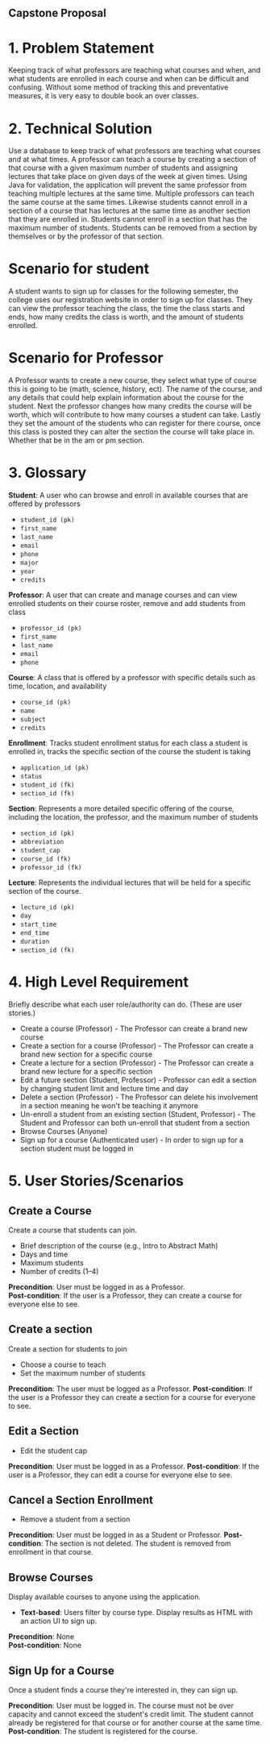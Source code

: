 ## Capstone Proposal

# 1. Problem Statement
Keeping track of what professors are teaching what courses and when, and what students are enrolled in each course and when can be difficult and confusing. Without some method of tracking this and preventative measures, it is very easy to double book an over classes.

# 2. Technical Solution
Use a database to keep track of what professors are teaching what courses and at what times. A professor can teach a course by creating a section of that course with a given maximum number of students and assigning lectures that take place on given days of the week at given times. Using Java for validation, the application will prevent the same professor from teaching multiple lectures at the same time. Multiple professors can teach the same course at the same times. Likewise students cannot enroll in a section of a course that has lectures at the same time as another section that they are enrolled in. Students cannot enroll in a section that has the maximum number of students. Students can be removed from a section by themselves or by the professor of that section.

# Scenario for student
A student wants to sign up for classes for the following semester, the college uses our registration website in order to sign up for classes. They can view the professor teaching the class, the time the class starts and ends, how many credits the class is worth, and the amount of students enrolled.

# Scenario for Professor
A Professor wants to create a new course, they select what type of course this is going to be (math, science, history, ect). The name of the course, and any details that could help explain information about the course for the student. Next the professor changes how many credits the course will be worth, which will contribute to how many courses a student can take. Lastly they set the amount of the students who can register for there course, once this class is posted they can alter the section the course will take place in. Whether that be in the am or pm section.

# 3. Glossary

**Student**: A user who can browse and enroll in available courses that are offered by professors
- `student_id (pk)`
- `first_name`
- `last_name`
- `email`
- `phone`
- `major`
- `year`
- `credits`

**Professor**: A user that can create and manage courses and can view enrolled students on their course roster, remove and add students from class
- `professor_id (pk)`
- `first_name`
- `last_name`
- `email`
- `phone`

**Course**: A class that is offered by a professor with specific details such as time, location, and availability
- `course_id (pk)`
- `name`
- `subject`
- `credits`

**Enrollment**: Tracks student enrollment status for each class a student is enrolled in, tracks the specific section of the course the student is taking
- `application_id (pk)`
- `status`
- `student_id (fk)`
- `section_id (fk)`

**Section**: Represents a more detailed specific offering of the course, including the location, the professor, and the maximum number of students
- `section_id (pk)`
- `abbreviation`
- `student_cap`
- `course_id (fk)`
- `professor_id (fk)`

**Lecture**: Represents the individual lectures that will be held for a specific section of the course.
- `lecture_id (pk)`
- `day`
- `start_time`
- `end_time`
- `duration`
- `section_id (fk)`

# 4. High Level Requirement

Briefly describe what each user role/authority can do. (These are user stories.)

- Create a course (Professor) - The Professor can create a brand new course 
- Create a section for a course (Professor) - The Professor can create a brand new section for a specific course
- Create a lecture for a section (Professor) - The Professor can create a brand new lecture for a specific section 
- Edit a future section (Student, Professor) - Professor can edit a section by changing student limit and lecture time and day
- Delete a section (Professor) - The Professor can delete his involvement in a section meaning he won't be teaching it anymore
- Un-enroll a student from an existing section (Student, Professor) - The Student and Professor can both un-enroll that student from a section
- Browse Courses (Anyone)
- Sign up for a course (Authenticated user) - In order to sign up for a section student must be logged in

# 5. User Stories/Scenarios

## Create a Course
Create a course that students can join.

- Brief description of the course (e.g., Intro to Abstract Math)
- Days and time
- Maximum students
- Number of credits (1–4)

**Precondition**: User must be logged in as a Professor.  
**Post-condition**: If the user is a Professor, they can create a course for everyone else to see.

## Create a section
Create a section for students to join
- Choose a course to teach
- Set the maximum number of students

**Precondition**: The user must be logged as a Professor.
**Post-condition**: If the user is a Professor they can create a section for a course for everyone to see.


## Edit a Section
- Edit the student cap

**Precondition**: User must be logged in as a Professor.
**Post-condition**: If the user is a Professor, they can edit a course for everyone else to see.

## Cancel a Section Enrollment
- Remove a student from a section

**Precondition**: User must be logged in as a Student or Professor. 
**Post-condition**: The section is not deleted. The student is removed from enrollment in that course.

## Browse Courses
Display available courses to anyone using the application.

- **Text-based**: Users filter by course type. Display results as HTML with an action UI to sign up.

**Precondition**: None  
**Post-condition**: None

## Sign Up for a Course
Once a student finds a course they're interested in, they can sign up.

**Precondition**: User must be logged in. The course must not be over capacity and cannot exceed the student's credit limit. The student cannot already be registered for that course or for another course at the same time.  
**Post-condition**: The student is registered for the course.